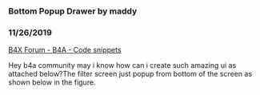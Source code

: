 ### Bottom Popup Drawer by maddy
### 11/26/2019
[B4X Forum - B4A - Code snippets](https://www.b4x.com/android/forum/threads/111706/)

Hey b4a community may i know how can i create such amazing ui as attached below?The filter screen just popup from bottom of the screen as shown below in the figure.